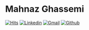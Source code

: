 # Mahnaz Ghassemi

[![Hits](https://hits.seeyoufarm.com/api/count/incr/badge.svg?url=https%3A%2F%2Fgithub.com%2Fghassemi%2Fghassemi&count_bg=%2379C83D&title_bg=%23555555&icon=&icon_color=%23E7E7E7&title=Profile+Views&edge_flat=false)](https://hits.seeyoufarm.com)
[![Linkedin](https://img.shields.io/badge/-LinkedIn-blue?style=flat&logo=Linkedin&logoColor=white)](https://www.linkedin.com/in/mahnaz-ghassemi-379925a7/)
[![Gmail](https://img.shields.io/badge/-Gmail-c14438?style=flat&logo=Gmail&logoColor=white)](mailto:mahnaz.ghssm@gmail.com)
[![Github](https://img.shields.io/github/followers/hejazizo?label=Follow&style=social)](https://github.com/mahnazghssm)
